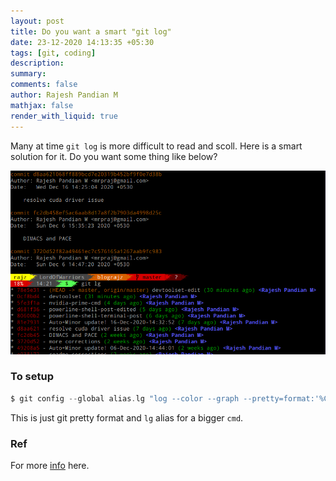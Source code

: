```yaml
---
layout: post
title: Do you want a smart "git log"
date: 23-12-2020 14:13:35 +05:30
tags: [git, coding]
description:
summary:
comments: false
author: Rajesh Pandian M
mathjax: false
render_with_liquid: true
---
```


Many at time `git log` is more difficult to read and scoll. Here is a
smart solution for it. Do you want some thing like below?

![image NOT lOaDeD](images/rajz-git-log.png)

### To setup

```c
$ git config --global alias.lg "log --color --graph --pretty=format:'%Cred%h%Creset -%C(yellow)%d%Creset %s %Cgreen(%cr) %C(bold blue)<%an>%Creset' --abbrev-commit"
```
This is just git pretty format and `lg` alias for a bigger `cmd`.


### Ref

For more [info](https://coderwall.com/p/euwpig/a-better-git-log) here.

